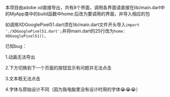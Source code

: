 <!-- # todo_dev

A new Flutter project.

## Getting Started

This project is a starting point for a Flutter application.

A few resources to get you started if this is your first Flutter project:

- [Lab: Write your first Flutter app](https://flutter.dev/docs/get-started/codelab)
- [Cookbook: Useful Flutter samples](https://flutter.dev/docs/cookbook)

For help getting started with Flutter, view our
[online documentation](https://flutter.dev/docs), which offers tutorials,
samples, guidance on mobile development, and a full API reference. -->

本项目由adobe xd直接导出，共有8个界面，调用各界面请直接在lib/main.dart中的MyApp类中的build函数中home:后改为要调用的界面，并导入相应的包

如调用XDGooglePixel51.dart须在lib/main.dart文件开头导入```import './XDGooglePixel51.dart';```并将main.dart的25行改为```home: XDGooglePixel51(),```

已知bug：

1.动画无法导出

2.下方切换到下一个页面的按钮显示有问题并无法点击

3.文本框无法点击

4.字体与原始设计不同（因为我电脑里没有设计时用的字体😭😭😭）
